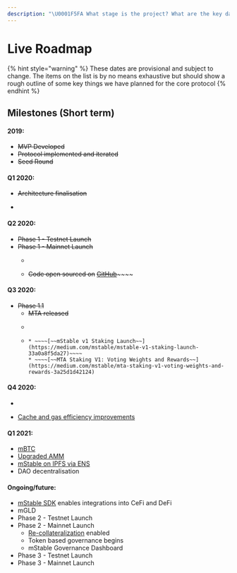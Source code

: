 ```yaml
---
description: "\U0001F5FA️ What stage is the project? What are the key dates on the roadmap?"
---
```


# Live Roadmap

{% hint style="warning" %}
These dates are provisional and subject to change. The items on the list is by no means exhaustive but should show a rough outline of some key things we have planned for the core protocol
{% endhint %}

## Milestones \(Short term\)

#### 2019:

* ~~MVP Developed~~
* ~~Protocol implemented and iterated~~
* ~~Seed Round~~

#### Q1 2020:

* ~~Architecture finalisation~~
* ~~~~[~~Landing page~~](https://mstable.org) ~~and documentation launch~~

#### Q2 2020:

* ~~Phase 1 - Testnet Launch~~
* ~~Phase 1 - Mainnet Launch~~
  * ~~~~[~~mStable App~~]() ~~is released~~
  * ~~Code open sourced on~~ [~~GitHub~~](https://github.com/mstable)~~~~

#### Q3 2020:

* ~~Phase 1.1~~
  * ~~MTA released~~
  * ~~~~[~~Ecosystem rewards~~]() ~~begin with EARN~~
  * ~~~~[~~MTA Staking & Governance V1~~](../../mstable-assets/functions/mta-staking.md#staking-v1)~~~~
    * ~~~~[~~mStable v1 Staking Launch~~](https://medium.com/mstable/mstable-v1-staking-launch-33a0a8f5da27)~~~~
    * ~~~~[~~MTA Staking V1: Voting Weights and Rewards~~](https://medium.com/mstable/mta-staking-v1-voting-weights-and-rewards-3a25d1d42124)

#### Q4 2020:

* ~~~~[~~SAVE Liquidator contract~~](https://mips.mstable.org/MIPS/mip-2)~~~~
* [Cache and gas efficiency improvements](gas-optimizations.md)

#### Q1 2021:

* [mBTC](mbtc.md)
* [Upgraded AMM](upgraded-amm.md)
* [mStable on IPFS via ENS](mstable-on-ipfs-via-ens.md)
* DAO decentralisation

#### Ongoing/future:

* [mStable SDK]() enables integrations into CeFi and DeFi
* mGLD
* Phase 2 - Testnet Launch
* Phase 2 - Mainnet Launch
  * [Re-collateralization]() enabled
  * Token based governance begins
  * mStable Governance Dashboard
* Phase 3 - Testnet Launch
* Phase 3 - Mainnet Launch



